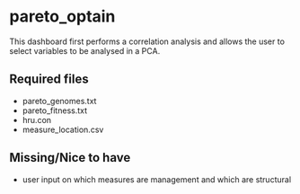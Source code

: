 # pareto_optain
This dashboard first performs a correlation analysis and allows the user to select variables to be analysed in a PCA.
## Required files
* pareto_genomes.txt
* pareto_fitness.txt
* hru.con
* measure_location.csv

## Missing/Nice to have
* user input on which measures are management and which are structural